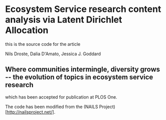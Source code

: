 # Ecosystem Service research content analysis via Latent Dirichlet Allocation

this is the source code for the article

Nils Droste, Dalia D'Amato, Jessica J. Goddard

## Where communities intermingle, diversity grows -- the evolution of topics in ecosystem service research

which has been accepted for publication at PLOS One. 

The code has been modified from the (NAILS Project)[http://nailsproject.net/].
